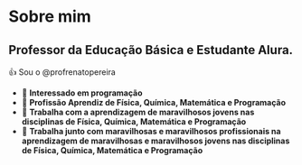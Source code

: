 # Sobre mim
## Professor da Educação Básica e Estudante Alura.
:+1: Sou o @profrenatopereira
- 👀 **Interessado em programação**
- 👀 **Profissão Aprendiz de Física, Química, Matemática e Programação**
- 👀 **Trabalha com a aprendizagem de maravilhosos jovens nas disciplinas de Física, Química, Matemática e Programação**
- 👀 **Trabalha junto com maravilhosas e maravilhosos profissionais na aprendizagem de maravilhosas e maravilhosos jovens nas disciplinas de Física, Química, Matemática e Programação**

